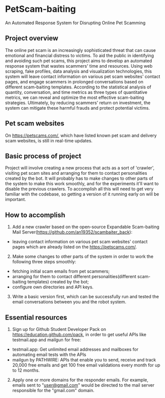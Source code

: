 # PetScam-baiting
An Automated Response System for Disrupting Online Pet Scamming

## Project overview
The online pet scam is an increasingly sophisticated threat that can cause emotional and financial distress to victims. To aid the public in identifying and avoiding such pet scams, this project aims to develop an automated response system that wastes scammers' time and resources. Using web scraping, fake profiles, data analysis and visualization technologies, this system will leave contact information on various pet scam websites' contact pages, and engage scammers in prolonged conversations based on different scam-baiting templates. According to the statistical analysis of quantity, conversation, and time metrics as three types of quantitative metrics, we can reveal and optimize the most effective scam-baiting strategies. Ultimately, by reducing scammers' return on investment, the system can mitigate these harmful frauds and protect potential victims.

## Pet scam websites
On https://petscams.com/, which have listed known pet scam and delivery scam websites, is still in real-time updates.

## Basic process of project
Project will involve creating a new process that acts as a sort of 'crawler', visiting pet scam sites and arranging for them to contact personalities created by the bot. It will probably has to make changes to other parts of the system to make this work smoothly, and for the experiments it'll want to disable the previous crawlers. To accomplish all this will need to get very familiar with the codebase, so getting a version of it running early on will be important.

## How to accomplish
1. Add a new crawler based on the open-source Expandable Scam-baiting Mail Server(https://github.com/an19352/scambaiter_back):
  - leaving contact information on various pet scam websites' contact pages which are already listed on the https://petscams.com/.
2. Make some changes to other parts of the system in order to work the following three steps smoothly:
  - fetching initial scam emails from pet scammers;
  - arranging for them to contact different personalities(different scam-baiting templates) created by the bot;
  - configure own directories and API keys.
3. Write a basic version first, which can be successfully run and tested the email conversations between you and the robot system.

## Essential resources
1. Sign up for Github Student Developer Pack on https://education.github.com/pack, in order to get useful APIs like testmail.app and mailgun for free:
  - testmail.app: Get unlimited email addresses and mailboxes for automating email tests with the APIs
  - mailgun by PATHWIRE: APIs that enable you to send, receive and track 20,000 free emails and get 100 free email validations every month for up to 12 months.
2. Apply one or more domains for the responder emails. For example, emails sent to "user@gmail.com" would be directed to the mail server responsible for the "gmail.com" domain.
